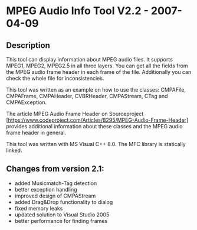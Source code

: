 # MPEG Audio Info Tool V2.2 - 2007-04-09

## Description

This tool can display information about MPEG audio files.  It supports MPEG1,
MPEG2, MPEG2.5 in all three layers.  You can get all the fields from the MPEG
audio frame header in each frame of the file.  Additionally you can check the
whole file for inconsistencies.

This tool was written as an example on how to use the classes:
CMPAFile, CMPAFrame, CMPAHeader, CVBRHeader, CMPAStream, CTag and CMPAException.

The article MPEG Audio Frame Header on Sourceproject
[https://www.codeproject.com/Articles/8295/MPEG-Audio-Frame-Header] 
provides additional information about these classes and the MPEG audio frame
header in general.

This tool was written with MS Visual C++ 8.0.  The MFC library is statically
linked.

## Changes from version 2.1:

- added Musicmatch-Tag detection
- better exception handling
- improved design of CMPAStream
- added Drag&Drop functionality to dialog
- fixed memory leaks
- updated solution to Visual Studio 2005
- better performance for finding frames
